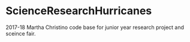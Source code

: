 # ScienceResearchHurricanes
2017-18 
Martha Christino code base for junior year research project and sceince fair. 
